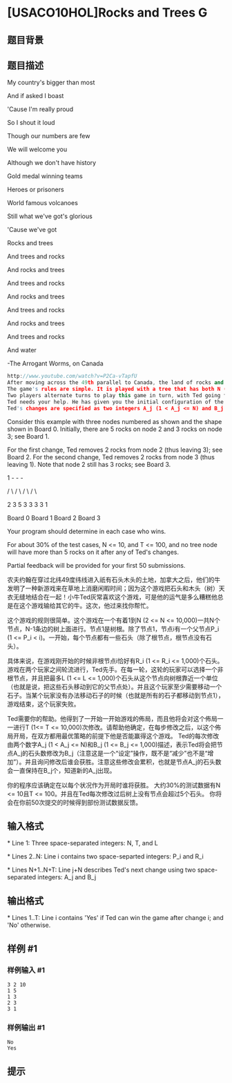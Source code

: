 # [USACO10HOL]Rocks and Trees G

## 题目背景



## 题目描述

My country's bigger than most

And if asked I boast

'Cause I'm really proud

So I shout it loud

Though our numbers are few

We will welcome you

Although we don't have history 

Gold medal winning teams

Heroes or prisoners

World famous volcanoes

Still what we've got's glorious

'Cause we've got

Rocks and trees

And trees and rocks

And rocks and trees

And trees and rocks

And rocks and trees

And trees and rocks

And rocks and trees

And trees and rocks

And water

-The Arrogant Worms, on Canada

```cpp
http://www.youtube.com/watch?v=P2Ca-vTapfU 
After moving across the 49th parallel to Canada, the land of rocks and trees, Farmer John's cows invented a game to spend their leisure time on the pasture; naturally, it involved the rocks and trees! Cowboy Ted likes this game very much, but so poor is his luck that he always loses to other cows. This time, he is going to seek your help. 
The game's rules are simple. It is played with a tree that has both N (2 <= N <= 10,000) nodes conveniently numbered 1..N and also N-1 branches. Node 1 is the root of this tree; except for node 1, node i has parent P_i (1 <= P_i < i). Initially, Each node contains some rocks (except the root node, which has no rocks). In particular, non-root node i has exactly R_i (1 <= R_i <= 1,000) rocks at the beginning of the game. 
Two players alternate turns to play this game in turn, with Ted going first. In each turn, the current player can choose a non-root node i and move at most L (1 <= L <= 1,000) rocks from this node one branch closer to the root (i.e., move these rocks to the parent node). He must move at least one rock, and, of course, he cannot exceed the current number of rocks on this node. The game ends when a player can't make a legal move (i.e., when all the rocks are on node 1); that player loses. 
Ted needs your help. He has given you the initial configuration of the game, and he will then make T (1 <= T <= 10,000) changes to the configuration one by one. Please help him determine, after each step, if he can win the game beginning from this configuration, assuming both he and his opponent use the best possible strategy. 
Ted's changes are specified as two integers A_j (1 < A_j <= N) and B_j (1 <= B_j <= 1,000), meaning that Ted will change the number of rocks on node A_j to B_j (this is a 'set' not a 'subtract' or 'add'), and will then ask you whether he can win. Changes accumulate; node A_j's rocks stay at B_j until another change for A_j appears. 
```
Consider this example with three nodes numbered as shown and the shape shown in Board 0.
Initially, there are 5 rocks on node 2 and 3 rocks on node 3; see Board 1.

For the first change, Ted removes 2 rocks from node 2 (thus leaving 3); see Board 2.  For the second change, Ted removes 2 rocks from node 3 (thus leaving 1).  Note that node 2 still has 3 rocks; see Board 3.

1            -         -         -

/ \          / \       / \       / \

2   3        5   3     3   3     3   1

Board 0      Board 1   Board 2   Board 3

Your program should determine in each case who wins. 

For about 30% of the test cases, N <= 10, and T <= 100, and no tree node will have more than 5 rocks on it after any of Ted's changes. 

Partial feedback will be provided for your first 50 submissions. 

农夫约翰在穿过北纬49度纬线进入祇有石头木头的土地，加拿大之后，他们的牛发明了一种新游戏来在草地上消磨闲暇时间；因为这个游戏把石头和木头（树）天衣无缝地结合在一起！小牛Ted灰常喜欢这个游戏，可是他的运气是多么糟糕他总是在这个游戏输给其它的牛。这次，他过来找你帮忙。


这个游戏的规则很简单。这个游戏在一个有着1到N (2 <= N <= 10,000)一共N个节点，N-1条边的树上面进行。节点1是树根。除了节点1，节点i有一个父节点P\_i (1 <= P\_i < i)。一开始，每个节点都有一些石头（除了根节点，根节点没有石头）。


具体来说，在游戏刚开始的时候非根节点i恰好有R\_i (1 <= R\_i <= 1,000)个石头。 游戏在两个玩家之间轮流进行，Ted先手。在每一轮，这轮的玩家可以选择一个非根节点，并且把最多L (1 <= L <= 1,000)个石头从这个节点向树根靠近一个单位（也就是说，把这些石头移动到它的父节点处）。并且这个玩家至少需要移动一个石子。当某个玩家没有办法移动石子的时候（也就是所有的石子都移动到节点1），游戏结束，这个玩家失败。


Ted需要你的帮助。他得到了一开始一开始游戏的佈局，而且他将会对这个佈局一一进行T (1<= T <= 10,000)次修改。请帮助他确定，在每步修改之后，以这个佈局开局，在双方都用最优策略的前提下他是否能赢得这个游戏。 Ted的每次修改由两个数字A\_j (1 < A\_j <= N)和B\_j (1 <= B\_j <= 1,000)描述，表示Ted将会把节点A\_j的石头数修改为B\_j（注意这是一个“设定”操作，既不是“减少”也不是“增加”）。并且询问修改后谁会获胜。注意这些修改会累积，也就是节点A\_j的石头数会一直保持在B\_j个，知道新的A\_j出现。


你的程序应该确定在以每个状况作为开局时谁将获胜。 大约30%的测试数据有N <= 10且T <= 100。并且在Ted每次修改过后树上没有节点会超过5个石头。 你将会在你前50次提交的时候得到部份测试数据反馈。


## 输入格式

\* Line 1: Three space-separated integers: N, T, and L

\* Lines 2..N: Line i contains two space-separted integers: P\_i and R\_i

\* Lines N+1..N+T: Line j+N describes Ted's next change using two space-separated integers: A\_j and B\_j


## 输出格式

\* Lines 1..T: Line i contains 'Yes' if Ted can win the game after change i; and 'No' otherwise.


## 样例 #1

### 样例输入 #1
```
3 2 10 
1 5 
1 3 
2 3 
3 1 
```

### 样例输出 #1

```
No 
Yes 
```

## 提示


